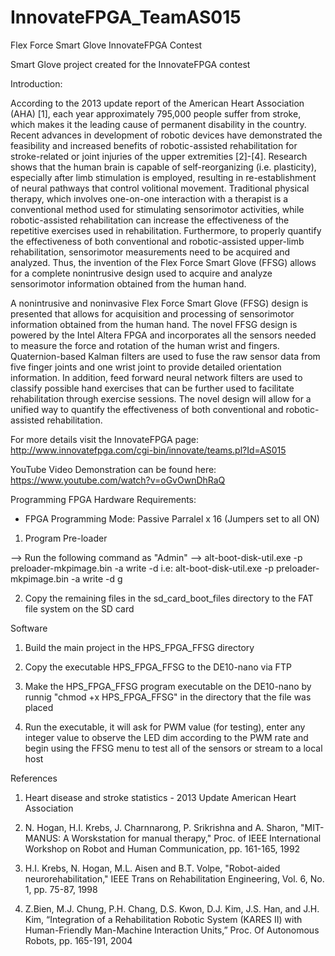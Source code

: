 # InnovateFPGA_TeamAS015
Flex Force Smart Glove InnovateFPGA Contest

Smart Glove project created for the InnovateFPGA contest

Introduction:

According to the 2013 update report of the American Heart Association (AHA) [1], each year approximately 795,000 people suffer from stroke, which makes it the leading cause of permanent disability in the country. Recent advances in development of robotic devices have demonstrated the feasibility and increased benefits of robotic-assisted rehabilitation for stroke-related or joint injuries of the upper extremities [2]-[4]. Research shows that the human brain is capable of self-reorganizing (i.e. plasticity), especially after limb stimulation is employed, resulting in re-establishment of neural pathways that control volitional movement. Traditional physical therapy, which involves one-on-one interaction with a therapist is a conventional method used for stimulating sensorimotor activities, while robotic-assisted rehabilitation can increase the effectiveness of the repetitive exercises used in rehabilitation. Furthermore, to properly quantify the effectiveness of both conventional and robotic-assisted upper-limb rehabilitation, sensorimotor measurements need to be acquired and analyzed. Thus, the invention of the Flex Force Smart Glove (FFSG) allows for a complete nonintrusive design used to acquire and analyze sensorimotor information obtained from the human hand.

A nonintrusive and noninvasive Flex Force Smart Glove (FFSG) design is presented that allows for acquisition and processing of sensorimotor information obtained from the human hand. The novel FFSG design is powered by the Intel Altera FPGA and incorporates all the sensors needed to measure the force and rotation of the human wrist and fingers. Quaternion-based Kalman filters are used to fuse the raw sensor data from five finger joints and one wrist joint to provide detailed orientation information. In addition, feed forward neural network filters are used to classify possible hand exercises that can be further used to facilitate rehabilitation through exercise sessions. The novel design will allow for a unified way to quantify the effectiveness of both conventional and robotic-assisted rehabilitation.

For more details visit the InnovateFPGA page:
http://www.innovatefpga.com/cgi-bin/innovate/teams.pl?Id=AS015

YouTube Video Demonstration can be found here:
https://www.youtube.com/watch?v=oGvOwnDhRaQ


Programming FPGA
Hardware Requirements:
- FPGA Programming Mode: Passive Parralel x 16 (Jumpers set to all ON)

1. Program Pre-loader

  --> Run the following command as "Admin"
  --> alt-boot-disk-util.exe -p preloader-mkpimage.bin -a write -d <sd-drive-letter>
      i.e: alt-boot-disk-util.exe -p preloader-mkpimage.bin -a write -d g
  

2. Copy the remaining files in the sd_card_boot_files directory to the FAT file system on the SD card

Software

1. Build the main project in the HPS_FPGA_FFSG directory 

2. Copy the executable HPS_FPGA_FFSG to the DE10-nano via FTP 

3. Make the HPS_FPGA_FFSG program executable on the DE10-nano by runnig "chmod +x HPS_FPGA_FFSG" in the directory that the file was placed

4. Run the executable, it will ask for PWM value (for testing), enter any integer value to observe the LED dim according to the PWM rate and begin using the FFSG menu to test all of the sensors or stream to a local host



References
1. Heart disease and stroke statistics - 2013 Update American Heart Association

2. N. Hogan, H.I. Krebs, J. Charnnarong, P. Srikrishna and A. Sharon, "MIT-MANUS: A Worskstation for manual therapy," Proc. of IEEE International Workshop on Robot and Human Communication, pp. 161-165, 1992

3. H.I. Krebs, N. Hogan, M.L. Aisen and B.T. Volpe, "Robot-aided neurorehabilitation," IEEE Trans on Rehabilitation Engineering, Vol. 6, No. 1, pp. 75-87, 1998

4. Z.Bien, M.J. Chung, P.H. Chang, D.S. Kwon, D.J. Kim, J.S. Han, and J.H. Kim, “Integration of a Rehabilitation Robotic System (KARES II) with Human-Friendly Man-Machine Interaction Units,” Proc. Of Autonomous Robots, pp. 165-191, 2004
